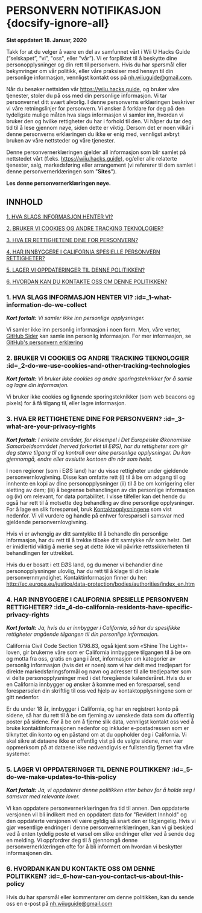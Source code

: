 # PERSONVERN NOTIFIKASJON {docsify-ignore-all}

**Sist oppdatert 18. Januar, 2020**


Takk for at du velger å være en del av samfunnet vårt i Wii U Hacks Guide (“selskapet”, ”vi”, "oss", eller ”vår”). Vi er forpliktet til å beskytte dine personopplysninger og din rett til personvern. Hvis du har spørsmål eller bekymringer om vår politikk, eller våre praksiser med hensyn til din personlige informasjon, vennligst kontakt oss på nh.wiiuguide@gmail.com.

Når du besøker nettsiden vår https://wiiu.hacks.guide, og bruker våre tjenester, stoler du på oss med din personlige informasjon. Vi tar personvernet ditt svært alvorlig. I denne personverns erklæringen beskriver vi våre retningslinjer for personvern. Vi ønsker å forklare for deg på den tydeligste mulige måten hva slags informasjon vi samler inn, hvordan vi bruker den og hvilke rettigheter du har i forhold til den. Vi håper du tar deg tid til å lese gjennom nøye, siden dette er viktig. Dersom det er noen vilkår i denne personverns erklæringen du ikke er enig med, vennligst avbryt bruken av våre nettsteder og våre tjenester.

Denne personvernerklæringen gjelder all informasjon som blir samlet på nettstedet vårt (f.eks. https://wiiu.hacks.guide), og/eller alle relaterte tjenester, salg, markedsføring eller arrangement (vi refererer til dem samlet i denne personvernerklæringen som "**Sites**").

**Les denne personvernerklæringen nøye.**


## INNHOLD

[1. HVA SLAGS INFORMASJON HENTER VI?](privacy-policy?id=_1-what-information-do-we-collect)

[2. BRUKER VI COOKIES OG ANDRE TRACKING TEKNOLOGIER?](privacy-policy?id=_2-do-we-use-cookies-and-other-tracking-technologies)

[3. HVA ER RETTIGHETENE DINE FOR PERSONVERN?](privacy-policy?id=_3-what-are-your-privacy-rights)

[4. HAR INNBYGGERE I CALIFORNIA SPESIELLE PERSONVERN RETTIGHETER?](privacy-policy?id=_4-do-california-residents-have-specific-privacy-rights)

[5. LAGER VI OPPDATERINGER TIL DENNE POLITIKKEN?](privacy-policy?id=_5-do-we-make-updates-to-this-policy)

[6. HVORDAN KAN DU KONTAKTE OSS OM DENNE POLITIKKEN?](privacy-policy?id=_6-how-can-you-contact-us-about-this-policy)



### 1. HVA SLAGS INFORMASJON HENTER VI? :id=_1-what-information-do-we-collect

***Kort fortalt:*** *Vi samler ikke inn personlige opplysninger.*

Vi samler ikke inn personlig informasjon i noen form. Men, våre verter, [GitHub Sider](https://pages.github.com/) kan samle inn personlig informasjon. For mer informasjon, se [GitHub's personvern erklæring](https://help.github.com/en/github/site-policy/github-privacy-statement)


### 2. BRUKER VI COOKIES OG ANDRE TRACKING TEKNOLOGIER :id=_2-do-we-use-cookies-and-other-tracking-technologies
***Kort fortalt:*** *Vi bruker ikke cookies og andre sporingsteknikker for å samle og lagre din informasjon.*

Vi bruker ikke cookies og lignende sporingsteknikker (som web beacons og pixels) for å få tilgang til, eller lagre informasjon.


### 3. HVA ER RETTIGHETENE DINE FOR PERSONVERN? :id=_3-what-are-your-privacy-rights

***Kort fortalt:*** *I enkelte områder, for eksempel i Det Europeiske Økonomiske Samarbeidsområdet (herved forkortet til EØS), har du rettigheter som gir deg større tilgang til og kontroll over dine personlige opplysninger. Du kan gjennomgå, endre eller avslutte kontoen din når som helst.*

I noen regioner (som i EØS land) har du visse rettigheter under gjeldende personvernlovgivning. Disse kan omfatte rett (i) til å be om adgang til og innhente en kopi av dine personopplysninger (ii) til å be om korrigering eller sletting av dem; (iii) å begrense behandlingen av din personlige informasjon og (iv) om relevant, for data portabilitet. I visse tilfeller kan det hende du også har rett til å motsette deg behandling av dine personlige opplysninger. For å lage en slik forespørsel, bruk [Kontaktopplysningene](privacy-policy?id=_6-how-can-you-contact-us-about-this-policy) som vist nedenfor. Vi vil vurdere og handle på enhver forespørsel i samsvar med gjeldende personvernlovgivning.

Hvis vi er avhengig av ditt samtykke til å behandle din personlige informasjon, har du rett til å trekke tilbake ditt samtykke når som helst. Det er imidlertid viktig å merke seg at dette ikke vil påvirke rettssikkerheten til behandlingen før uttrekket.

Hvis du er bosatt i ett EØS land, og du mener vi behandler dine personopplysninger ulovlig, har du rett til å klage til din lokale personvernmyndighet. Kontaktinformasjon finner du her: http://ec.europa.eu/justice/data-protection/bodies/authorities/index_en.htm


### 4. HAR INNBYGGERE I CALIFORNIA SPESIELLE PERSONVERN RETTIGHETER? :id=_4-do-california-residents-have-specific-privacy-rights

***Kort fortalt:*** *Ja, hvis du er innbygger i California, så har du spesifikke rettigheter angående tilgangen til din personlige informasjon.*

California Civil Code Section 1798.83, også kjent som «Shine The Light»-loven, gir brukerne våre som er California innbyggere tilgangen til å be om og motta fra oss, gratis en gang i året, informasjon om kategorier av personlig informasjon (hvis det er noen) som vi har delt med tredjepart for direkte markedsføringsformål og navn og adresser til alle tredjeparter som vi delte personopplysninger med i det foregående kalenderåret. Hvis du er en California innbygger og ønsker å komme med en forespørsel, send forespørselen din skriftlig til oss ved hjelp av kontaktopplysningene som er gitt nedenfor.

Er du under 18 år, innbygger i California, og har en registrert konto på sidene, så har du rett til å be om fjerning av uønskede data som du offentlig poster på sidene. For å be om å fjerne slik data, vennligst kontakt oss ved å bruke kontaktinformasjonen nedenfor og inkluder e-postadressen som er tilknyttet din konto og en påstand om at du oppholder deg i California. Vi skal sikre at dataene ikke er offentlig vist på de valgte sidene, men vær oppmerksom på at dataene ikke nødvendigvis er fullstendig fjernet fra våre systemer.


### 5. LAGER VI OPPDATERINGER TIL DENNE POLITIKKEN? :id=_5-do-we-make-updates-to-this-policy

***Kort fortalt:*** *Ja, vi oppdaterer denne politikken etter behov for å holde seg i samsvar med relevante lover.*

Vi kan oppdatere personvernerklæringen fra tid til annen. Den oppdaterte versjonen vil bli indikert med en oppdatert dato for "Revidert Innhold" og den oppdaterte versjonen vil være gyldig så snart den er tilgjengelig. Hvis vi gjør vesentlige endringer i denne personvernerklæringen, kan vi gi beskjed ved å enten tydelig poste et varsel om slike endringer eller ved å sende deg en melding. Vi oppfordrer deg til å gjennomgå denne personvernerklæringen ofte for å bli informert om hvordan vi beskytter informasjonen din.


### 6. HVORDAN KAN DU KONTAKTE OSS OM DENNE POLITIKKEN? :id=_6-how-can-you-contact-us-about-this-policy

Hvis du har spørsmål eller kommentarer om denne politikken, kan du sende oss en e-post på nh.wiiuguide@gmail.com